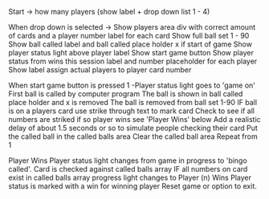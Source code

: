 Start -> how many players (show label + drop down list 1 - 4) 

When drop down is selected ->
    Show players area div with correct amount of cards and a player number label for each card
    Show full ball set 1 - 90
    Show ball called label and ball called place holder x if start of game
    Show player status light above player label
    Show start game button
    Show player status from wins this session label and number placeholder for each player
    Show label assign actual players to player card number

When start game button is pressed
    1 -Player status light goes to 'game on'
    First ball is called by computer program
    The ball is shown in ball called place holder and x is removed
    The ball is removed from ball set 1-90
    IF ball is on a players card use strike through text to mark card
    Check to see if all numbers are striked if so player wins see 'Player Wins' below
    Add a realistic delay of about 1.5 seconds or so to simulate people checking their card
    Put the called ball in the called balls area
    Clear the called ball area
    Repeat from 1

Player Wins
    Player status light changes from game in progress to 'bingo called'.
    Card is checked against called balls array
    IF all numbers on card exist in called balls array progress light changes to Player (n) Wins
    Player status is marked with a win for winning player
    Reset game or option to exit.
